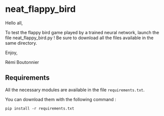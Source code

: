 # neat_flappy_bird

Hello all,

To test the flappy bird game played by a trained neural network, launch the file neat_flappy_bird.py !
Be sure to download all the files available in the same directory.

Enjoy,

Rémi Boutonnier

## Requirements

All the necessary modules are available in the file ``requirements.txt``.

You can download them with the following command :

    pip install -r requirements.txt